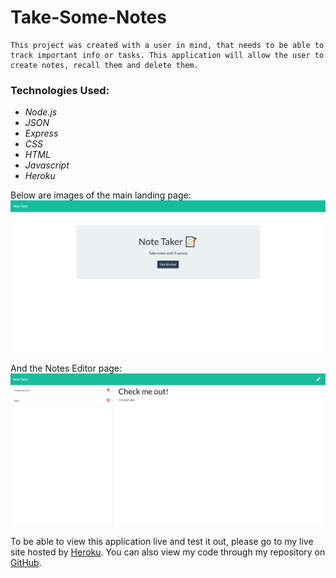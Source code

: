 # Take-Some-Notes
    This project was created with a user in mind, that needs to be able to track important info or tasks. This application will allow the user to create notes, recall them and delete them.

### Technologies Used:
- *Node.js*
- *JSON*
- *Express*
- *CSS*
- *HTML*
- *Javascript*
- *Heroku*

Below are images of the main landing page:
![homepage](https://github.com/melissa-stott/Take-Some-Notes/blob/main/Assets/TakeSomeNotesHomepage.png?raw=true)

And the Notes Editor page:
![notes](https://github.com/melissa-stott/Take-Some-Notes/blob/main/Assets/TakeSomeNotesInteractive.png?raw=true)

To be able to view this application live and test it out, please go to my live site hosted by [Heroku](https://git.heroku.com/dry-meadow-06408.git
). You can also view my code through my repository on [GitHub](https://github.com/melissa-stott/Take-Some-Notes).
